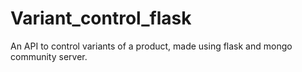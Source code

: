 # Variant_control_flask
An API to control variants of a product, made using flask and mongo community server. 
